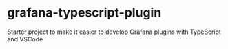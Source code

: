 # grafana-typescript-plugin
Starter project to make it easier to develop Grafana plugins with TypeScript and VSCode

